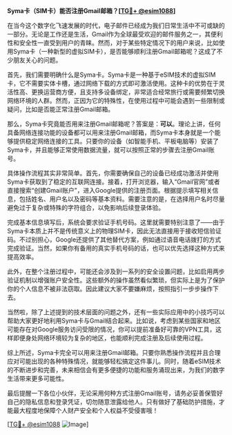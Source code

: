 **Syma卡（SIM卡）能否注册Gmail邮箱？[[TG💪+ @esim1088](https://t.me/s/esim1088)]**

在当今这个数字化飞速发展的时代，电子邮件已经成为我们日常生活中不可或缺的一部分。无论是工作还是生活，Gmail作为全球最受欢迎的邮件服务之一，其便利性和安全性一直受到用户的青睐。然而，对于某些特定情况下的用户来说，比如使用Syma卡（一种新型的虚拟SIM卡），是否能够顺利注册Gmail邮箱呢？这成了不少朋友关心的问题。

首先，我们需要明确什么是Syma卡。Syma卡是一种基于eSIM技术的虚拟SIM卡，它不需要实体卡槽，通过网络下载的方式即可激活使用。这种卡的优势在于灵活性高、更换运营商方便，且支持多设备绑定，非常适合经常旅行或需要频繁切换网络环境的人群。然而，正因为它的特殊性，在使用过程中可能会遇到一些限制或疑问，比如是否能正常注册Gmail邮箱。

那么，Syma卡究竟能否用来注册Gmail邮箱呢？答案是：**可以**。理论上讲，任何具备网络连接功能的设备都可以用来注册Gmail邮箱，而Syma卡本身就是一个能够提供稳定网络连接的工具。只要你的设备（如智能手机、平板电脑等）安装了Syma卡，并且能够正常使用数据流量，就可以按照正常的步骤去注册Gmail账号。

具体操作流程其实非常简单。首先，你需要确保自己的设备已经成功激活并使用Syma卡获取到了稳定的互联网连接。接着，打开浏览器，输入“Gmail官网”或者直接搜索“创建Gmail账户”，进入Google提供的注册页面。根据提示填写相关信息，包括姓名、用户名以及密码等基本资料。需要注意的是，在选择用户名时尽量避免过于复杂或特殊的字符组合，以免影响后续登录体验。

完成基本信息填写后，系统会要求验证手机号码。这里就需要特别注意了——由于Syma卡本质上并不是传统意义上的物理SIM卡，因此无法直接用于接收短信验证码。不过别担心，Google还提供了其他替代方案，例如通过语音电话拨打的方式完成验证。当然，如果你有备用的真实手机号码的话，也可以优先选择这种方式来提高效率。

此外，在整个注册过程中，可能还会涉及到一系列的安全设置问题，比如启用两步验证机制以增强账户安全性。这些额外的操作虽然看似繁琐，但实际上是为了保护你的个人信息不被非法窃取。因此建议大家不要嫌麻烦，按照指引一步步操作下去。

当然啦，除了上述提到的技术层面的问题之外，还有一些实际应用中的小技巧可以帮助大家更好地利用Syma卡与Gmail结合起来。比如说，考虑到某些国家和地区可能存在对Google服务访问受限的情况，你可以提前准备好可靠的VPN工具，这样即便身处网络环境较为复杂的地区，也能顺利完成注册及后续使用过程。

综上所述，Syma卡完全可以用来注册Gmail邮箱。只要你熟悉操作流程并且合理应对可能出现的各种特殊情况，就能够轻松搞定这件事儿。同时，随着eSIM技术的不断进步和完善，未来相信会有更多便捷的功能和服务涌现出来，为我们的数字生活带来更多可能性。

最后提醒一下各位小伙伴，无论采用何种方式注册Gmail账号，请务必妥善保管好自己的隐私信息和登录凭证，切勿随意泄露给他人。只有做好了基础防护措施，才能最大程度地保障个人财产安全和个人权益不受侵害哦！

[[TG💪+ @esim1088](https://t.me/s/esim1088) ![Image](https://i.postimg.cc/4NQfJmqS/Snipaste-2025-05-13-00-14-12.png)]